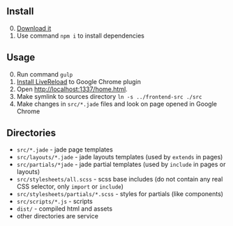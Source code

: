 Install
-------

0. [Download it](https://github.com/jmas/frontend-skeleton/archive/master.zip)
1. Use command `npm i` to install dependencies

Usage
-----

0. Run command `gulp`
1. [Install LiveReload](https://chrome.google.com/webstore/detail/livereload/jnihajbhpnppcggbcgedagnkighmdlei) to Google Chrome plugin
2. Open [http://localhost:1337/home.html](http://localhost:1337/).
3. Make symlink to sources directory `ln -s ../frontend-src ./src`
4. Make changes in `src/*.jade` files and look on page opened in Google Chrome

Directories
-----------

* `src/*.jade` - jade page templates
* `src/layouts/*.jade` - jade layouts templates (used by `extends` in pages)
* `src/partials/*jade` - jade partial templates (used by `include` in pages or layouts)
* `src/stylesheets/all.scss` - scss base includes (do not contain any real CSS selector, only `import` or `include`)
* `src/stylesheets/partials/*.scss` - styles for partials (like components)
* `src/scripts/*.js` - scripts
* `dist/` - compiled html and assets
* other directories are service
